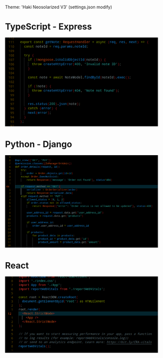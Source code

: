 Theme: 'Haki Neosolarized V3' (settings.json modify)

# TypeScript - Express

![Alternatif Metin](img/typescript-ss.png)

# Python - Django

![Alternatif Metin](img/python-ss.png)

# React

![Alternatif Metin](img/react-ss.png)
